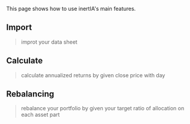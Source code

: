 This page shows how to use inertIA's main features.

## Import
> improt your data sheet
 
## Calculate
> calculate annualized returns by given close price with day

## Rebalancing
> rebalance your portfolio by given your target ratio of allocation on each asset part